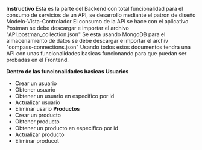 **Instructivo**
Esta es la parte del Backend con total funcionalidad para el consumo de servicios de un API, se desarrollo mediante el patron de diseño Modelo-Vista-Controlador
El consumo de la API se hace con el aplicativo Postman se debe descargar e importar el archivo "API.postman_collection.json"
Se esta usando MongoDB para el almacenamiento de datos se debe descargar e importar el archiv "compass-connections.json"
Usando todos estos documentos tendra una API con unas funcionalidades basicas funcionando para que puedan ser probadas en el Frontend.

**Dentro de las funcionalidades basicas**
**Usuarios**
* Crear un usuario
* Obtener usuario
* Obtener un usuario en especifico por id
* Actualizar usuario
* Eliminar usario
**Productos**
* Crear un producto
* Obtener producto
* Obtener un producto en especifico por id
* Actualizar producto
* Eliminar producot

  


